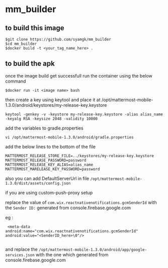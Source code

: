 # mm_builder

## to build this image
```
$git clone https://github.com/syamgk/mm_builder
$cd mm_builder
$docker build -t <your_tag_name_here> .
```

## to build the apk

once the image build get successfull
run the container using the below command
```
$docker run -it <image name> bash
```

then create a key using keytool and place it at /opt/mattermost-mobile-1.3.0/android/keystores/my-release-key.keystore
```
keytool -genkey -v -keystore my-release-key.keystore -alias alias_name -keyalg RSA -keysize 2048 -validity 10000
```

add the variables to gradle.properties
```
vi /opt/mattermost-mobile-1.3.0/android/gradle.properties
```

add the below lines to the bottom of the file
```
MATTERMOST_RELEASE_STORE_FILE=../keystores/my-release-key.keystore
MATTERMOST_RELEASE_PASSWORD=password
MATTERMOST_RELEASE_KEY_ALIAS=alias_name
MATTERMOST_MARELEASE_KEY_PASSWORD=password

```

also you can add DefaultServerUrl in file `/opt/mattermost-mobile-1.3.0/dist/assets/config.json`

if you are using custom-push-proxy setup 

replace the value of `com.wix.reactnativenotifications.gcmSenderId` with the `Sender ID:` generated from console.firebase.google.com

eg :
```
 <meta-data android:name="com.wix.reactnativenotifications.gcmSenderId" android:value="<SenderID_here>\0"/>
  
```
and replace the `/opt/mattermost-mobile-1.3.0/android/app/google-services.json`
with the one which generated from console.firebase.google.com



